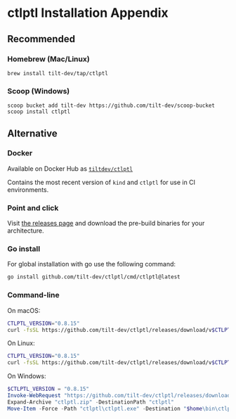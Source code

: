 # ctlptl Installation Appendix

## Recommended

### Homebrew (Mac/Linux)

```
brew install tilt-dev/tap/ctlptl
```

### Scoop (Windows)

```
scoop bucket add tilt-dev https://github.com/tilt-dev/scoop-bucket
scoop install ctlptl
```

## Alternative

### Docker

Available on Docker Hub as [`tiltdev/ctlptl`](https://hub.docker.com/r/tiltdev/ctlptl/tags)

Contains the most recent version of `kind` and `ctlptl` for use in CI environments.

### Point and click

Visit [the releases page](https://github.com/tilt-dev/ctlptl/releases) and
download the pre-build binaries for your architecture.

### Go install

For global installation with go use the following command:
```bash
go install github.com/tilt-dev/ctlptl/cmd/ctlptl@latest
```

### Command-line

On macOS:

```bash
CTLPTL_VERSION="0.8.15"
curl -fsSL https://github.com/tilt-dev/ctlptl/releases/download/v$CTLPTL_VERSION/ctlptl.$CTLPTL_VERSION.mac.x86_64.tar.gz | sudo tar -xzv -C /usr/local/bin ctlptl
```

On Linux:

```bash
CTLPTL_VERSION="0.8.15"
curl -fsSL https://github.com/tilt-dev/ctlptl/releases/download/v$CTLPTL_VERSION/ctlptl.$CTLPTL_VERSION.linux.x86_64.tar.gz | sudo tar -xzv -C /usr/local/bin ctlptl
```

On Windows:

```powershell
$CTLPTL_VERSION = "0.8.15"
Invoke-WebRequest "https://github.com/tilt-dev/ctlptl/releases/download/v$CTLPTL_VERSION/ctlptl.$CTLPTL_VERSION.windows.x86_64.zip" -OutFile "ctlptl.zip"
Expand-Archive "ctlptl.zip" -DestinationPath "ctlptl"
Move-Item -Force -Path "ctlptl\ctlptl.exe" -Destination "$home\bin\ctlptl.exe"
```
